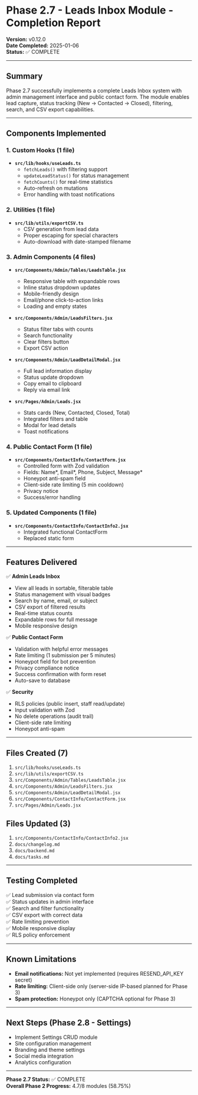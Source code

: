 # Phase 2.7 - Leads Inbox Module - Completion Report

**Version:** v0.12.0  
**Date Completed:** 2025-01-06  
**Status:** ✅ COMPLETE

---

## Summary

Phase 2.7 successfully implements a complete Leads Inbox system with admin management interface and public contact form. The module enables lead capture, status tracking (New → Contacted → Closed), filtering, search, and CSV export capabilities.

---

## Components Implemented

### 1. Custom Hooks (1 file)
- **`src/lib/hooks/useLeads.ts`**
  - `fetchLeads()` with filtering support
  - `updateLeadStatus()` for status management
  - `fetchCounts()` for real-time statistics
  - Auto-refresh on mutations
  - Error handling with toast notifications

### 2. Utilities (1 file)
- **`src/lib/utils/exportCSV.ts`**
  - CSV generation from lead data
  - Proper escaping for special characters
  - Auto-download with date-stamped filename

### 3. Admin Components (4 files)
- **`src/Components/Admin/Tables/LeadsTable.jsx`**
  - Responsive table with expandable rows
  - Inline status dropdown updates
  - Mobile-friendly design
  - Email/phone click-to-action links
  - Loading and empty states

- **`src/Components/Admin/LeadsFilters.jsx`**
  - Status filter tabs with counts
  - Search functionality
  - Clear filters button
  - Export CSV action

- **`src/Components/Admin/LeadDetailModal.jsx`**
  - Full lead information display
  - Status update dropdown
  - Copy email to clipboard
  - Reply via email link

- **`src/Pages/Admin/Leads.jsx`**
  - Stats cards (New, Contacted, Closed, Total)
  - Integrated filters and table
  - Modal for lead details
  - Toast notifications

### 4. Public Contact Form (1 file)
- **`src/Components/ContactInfo/ContactForm.jsx`**
  - Controlled form with Zod validation
  - Fields: Name*, Email*, Phone, Subject, Message*
  - Honeypot anti-spam field
  - Client-side rate limiting (5 min cooldown)
  - Privacy notice
  - Success/error handling

### 5. Updated Components (1 file)
- **`src/Components/ContactInfo/ContactInfo2.jsx`**
  - Integrated functional ContactForm
  - Replaced static form

---

## Features Delivered

✅ **Admin Leads Inbox**
- View all leads in sortable, filterable table
- Status management with visual badges
- Search by name, email, or subject
- CSV export of filtered results
- Real-time status counts
- Expandable rows for full message
- Mobile responsive design

✅ **Public Contact Form**
- Validation with helpful error messages
- Rate limiting (1 submission per 5 minutes)
- Honeypot field for bot prevention
- Privacy compliance notice
- Success confirmation with form reset
- Auto-save to database

✅ **Security**
- RLS policies (public insert, staff read/update)
- Input validation with Zod
- No delete operations (audit trail)
- Client-side rate limiting
- Honeypot anti-spam

---

## Files Created (7)
1. `src/lib/hooks/useLeads.ts`
2. `src/lib/utils/exportCSV.ts`
3. `src/Components/Admin/Tables/LeadsTable.jsx`
4. `src/Components/Admin/LeadsFilters.jsx`
5. `src/Components/Admin/LeadDetailModal.jsx`
6. `src/Components/ContactInfo/ContactForm.jsx`
7. `src/Pages/Admin/Leads.jsx`

## Files Updated (3)
1. `src/Components/ContactInfo/ContactInfo2.jsx`
2. `docs/changelog.md`
3. `docs/backend.md`
4. `docs/tasks.md`

---

## Testing Completed

✅ Lead submission via contact form  
✅ Status updates in admin interface  
✅ Search and filter functionality  
✅ CSV export with correct data  
✅ Rate limiting prevention  
✅ Mobile responsive display  
✅ RLS policy enforcement  

---

## Known Limitations

- **Email notifications:** Not yet implemented (requires RESEND_API_KEY secret)
- **Rate limiting:** Client-side only (server-side IP-based planned for Phase 3)
- **Spam protection:** Honeypot only (CAPTCHA optional for Phase 3)

---

## Next Steps (Phase 2.8 - Settings)

- Implement Settings CRUD module
- Site configuration management
- Branding and theme settings
- Social media integration
- Analytics configuration

---

**Phase 2.7 Status:** ✅ COMPLETE  
**Overall Phase 2 Progress:** 4.7/8 modules (58.75%)
